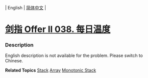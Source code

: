 | English | [简体中文](README.md) |

# [剑指 Offer II 038. 每日温度](https://leetcode-cn.com/problems/iIQa4I)
 ### Description
<p>English description is not available for the problem. Please switch to Chinese.</p>

**Related Topics**  [Stack](https://leetcode-cn.com/tag/stack) [Array](https://leetcode-cn.com/tag/array) [Monotonic Stack](https://leetcode-cn.com/tag/monotonic-stack) 